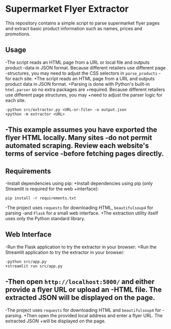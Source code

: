  # Supermarket Flyer Extractor
 
 This repository contains a simple script to parse supermarket flyer pages
 and extract basic product information such as names, prices and promotions.
 
 ## Usage
 
-The script reads an HTML page from a URL or local file and outputs product
-data in JSON format. Because different retailers use different page
-structures, you may need to adjust the CSS selectors in `parse_products`
-for each site.
+The script reads an HTML page from a URL and outputs product data in JSON format.
+Parsing is done with Python's built-in `html.parser` so no extra packages are
+required. Because different retailers use different page structures, you may
+need to adjust the parser logic for each site.
 
 ```
-python src/extractor.py <URL-or-file> -o output.json
+python -m extractor <URL>
 ```
 
-This example assumes you have exported the flyer HTML locally. Many sites
-do not permit automated scraping. Review each website's terms of service
-before fetching pages directly.
-
 ## Requirements
 
-Install dependencies using pip:
+Install dependencies using pip (only Streamlit is required for the web
+interface):
 
 ```
 pip install -r requirements.txt
 ```
 
-The project uses `requests` for downloading HTML, `beautifulsoup4` for parsing
-and `Flask` for a small web interface.
+The extraction utility itself uses only the Python standard library.
 
 ## Web Interface
 
-Run the Flask application to try the extractor in your browser:
+Run the Streamlit application to try the extractor in your browser:
 
 ```
-python src/app.py
+streamlit run src/app.py
 ```
 
-Then open `http://localhost:5000/` and either provide a flyer URL or upload an
-HTML file. The extracted JSON will be displayed on the page.
-
-The project uses `requests` for downloading HTML and `beautifulsoup4` for
-parsing.
+Then open the provided local address and enter a flyer URL. The extracted JSON
+will be displayed on the page.
